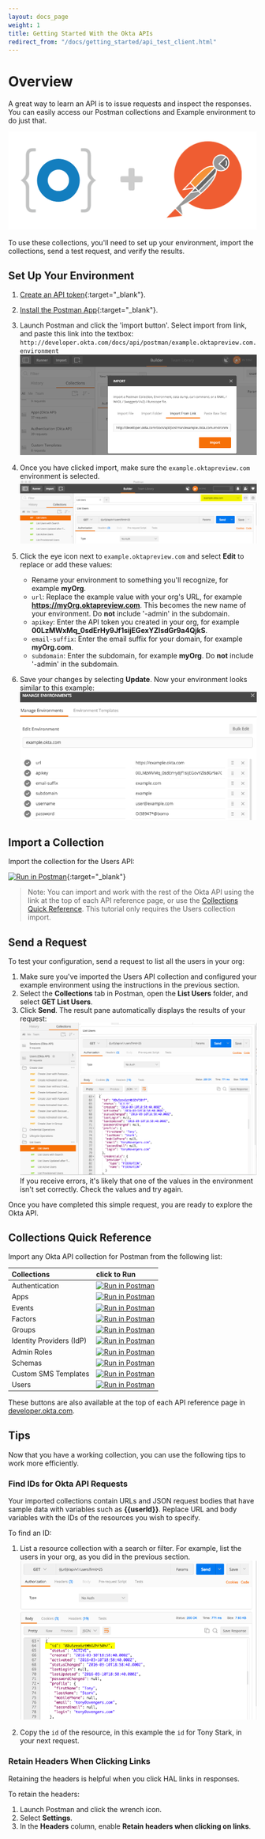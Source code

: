 ```yaml
---
layout: docs_page
weight: 1
title: Getting Started With the Okta APIs
redirect_from: "/docs/getting_started/api_test_client.html"
---
```


# Overview

A great way to learn an API is to issue requests and inspect the responses. You can easily access our Postman collections and Example environment to do just that.

![Postman and an Okta Collection](/assets/img/okta_postman_logo.png)

To use these collections, you'll need to set up your environment, import the collections, send a test request, and verify the results.

## Set Up Your Environment

1. [Create an API token](getting_a_token.html){:target="_blank"}.
2. [Install the Postman App](https://www.getpostman.com/app){:target="_blank"}.
3. Launch Postman and click the 'import button'. Select import from link, and paste this link into the textbox: `http://developer.okta.com/docs/api/postman/example.oktapreview.com.environment`
    ![Importing the Okta Example Environment](/assets/img/import_enviro.png)

4. Once you have clicked import, make sure the `example.oktapreview.com` environment is selected.
    ![Postman app with collections](/assets/img/postman_example_start.png)

5. Click the eye icon next to `example.oktapreview.com` and select **Edit** to replace or add these values:
    * Rename your environment to something you'll recognize, for example **myOrg**.
    * `url`: Replace the example value with your org's URL, for example **https://myOrg.oktapreview.com**. This becomes the new name of your environment. Do **not** include '-admin' in the subdomain.
    * `apikey`: Enter the API token you created in your org, for example **00LzMWxMq_0sdErHy9Jf1sijEGexYZlsdGr9a4QjkS**.
    * `email-suffix`: Enter the email suffix for your domain, for example **myOrg.com**.
    * `subdomain`: Enter the subdomain, for example **myOrg**. Do **not** include '-admin' in the subdomain.

6. Save your changes by selecting **Update**. Now your environment looks similar to this example:
    ![Example.okta.com environment with required values](/assets/img/postman_example_enviro.png)

## Import a Collection

Import the collection for the Users API: 

[![Run in Postman](https://run.pstmn.io/button.svg)](https://app.getpostman.com/run-collection/78060451b3ba309f5bcf){:target="_blank"}

> Note: You can import and work with the rest of the Okta API using the link at the top of each API reference page, 
or use the [Collections Quick Reference](#collections-quick-reference). This tutorial only requires the Users collection import.

## Send a Request

To test your configuration, send a request to list all the users in your org:

1. Make sure you've imported the Users API collection and configured your example environment using the instructions in the previous section.
2. Select the **Collections** tab in Postman, open the **List Users** folder, and select **GET List Users**.
3. Click **Send**. The result pane automatically displays the results of your request:
    ![GET List Users](/assets/img/postman_response.png)
    If you receive errors, it's likely that one of the values in the environment isn't set correctly. Check the values and try again.

Once you have completed this simple request, you are ready to explore the Okta API. 

## Collections Quick Reference

Import any Okta API collection for Postman from the following list:

|  Collections  | click to Run   |
|:---|:---|
| Authentication | [![Run in Postman](https://run.pstmn.io/button.svg)](https://app.getpostman.com/run-collection/07df454531c56cb5fe71) | 
| Apps | [![Run in Postman](https://run.pstmn.io/button.svg)](https://app.getpostman.com/run-collection/4b283a9afed50a1ccd6b) | 
| Events | [![Run in Postman](https://run.pstmn.io/button.svg)](https://app.getpostman.com/run-collection/44d6b3bbbbf674035a86) | 
| Factors | [![Run in Postman](https://run.pstmn.io/button.svg)](https://app.getpostman.com/run-collection/b055a859dbe24a54814a) | 
| Groups | [![Run in Postman](https://run.pstmn.io/button.svg)](https://app.getpostman.com/run-collection/c33a1f9fa8a44c481a6f) | 
| Identity Providers (IdP) | [![Run in Postman](https://run.pstmn.io/button.svg)](https://app.getpostman.com/run-collection/8438ef3445415386b407) | 
| Admin Roles | [![Run in Postman](https://run.pstmn.io/button.svg)](https://app.getpostman.com/run-collection/5f91aaea133fe6c9cb8b) | 
| Schemas | [![Run in Postman](https://run.pstmn.io/button.svg)](https://app.getpostman.com/run-collection/443242e60287fb4b8d6d) | 
| Custom SMS Templates | [![Run in Postman](https://run.pstmn.io/button.svg)](https://app.getpostman.com/run-collection/d71f7946d8d56ccdaa06) | 
| Users  | [![Run in Postman](https://run.pstmn.io/button.svg)](https://app.getpostman.com/run-collection/78060451b3ba309f5bcf) | 

These buttons are also available at the top of each API reference page in [developer.okta.com](/docs/api/resources/apps.html).

## Tips

Now that you have a working collection, you can use the following tips to work more efficiently.

### Find IDs for Okta API Requests

Your imported collections contain URLs and JSON request bodies that have sample data with variables such as **\{\{userId\}\}**.
Replace URL and body variables with the IDs of the resources you wish to specify.

To find an ID:

1. List a resource collection with a search or filter. For example, list the users in your org, as you did in the previous section.
    ![List Users Response](/assets/img/postman_response2.png)
    
2. Copy the `id` of the resource, in this example the `id` for Tony Stark, in your next request. 

### Retain Headers When Clicking Links

Retaining the headers is helpful when you click HAL links in responses.

To retain the headers:

1. Launch Postman and click the wrench icon.
2. Select **Settings**.
3. In the **Headers** column, enable **Retain headers when clicking on links**.

